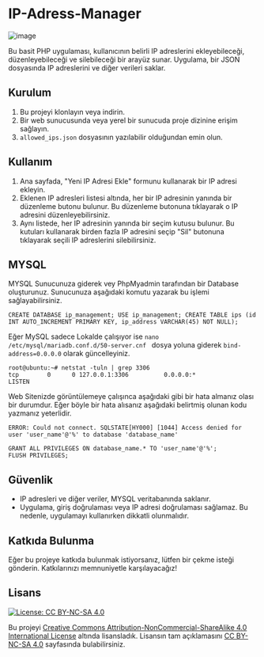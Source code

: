 # IP-Adress-Manager

![image](https://github.com/ugurcomptech/IP-Adress-Manager/assets/133202238/d6651775-8e3c-4f49-9c11-47201c6affde)

Bu basit PHP uygulaması, kullanıcının belirli IP adreslerini ekleyebileceği, düzenleyebileceği ve silebileceği bir arayüz sunar. Uygulama, bir JSON dosyasında IP adreslerini ve diğer verileri saklar.

## Kurulum

1. Bu projeyi klonlayın veya indirin.
2. Bir web sunucusunda veya yerel bir sunucuda proje dizinine erişim sağlayın.
3. `allowed_ips.json` dosyasının yazılabilir olduğundan emin olun.

## Kullanım

1. Ana sayfada, "Yeni IP Adresi Ekle" formunu kullanarak bir IP adresi ekleyin.
2. Eklenen IP adresleri listesi altında, her bir IP adresinin yanında bir düzenleme butonu bulunur. Bu düzenleme butonuna tıklayarak o IP adresini düzenleyebilirsiniz.
3. Aynı listede, her IP adresinin yanında bir seçim kutusu bulunur. Bu kutuları kullanarak birden fazla IP adresini seçip "Sil" butonuna tıklayarak seçili IP adreslerini silebilirsiniz.



## MYSQL 

MYSQL Sunucunuza giderek vey PhpMyadmin tarafından bir Database oluşturunuz. Sunucunuza aşağıdaki komutu yazarak bu işlemi sağlayabilirsiniz.

```mysql
CREATE DATABASE ip_management; USE ip_management; CREATE TABLE ips (id INT AUTO_INCREMENT PRIMARY KEY, ip_address VARCHAR(45) NOT NULL);
```

Eğer MySQL sadece Lokalde çalışıyor ise `nano /etc/mysql/mariadb.conf.d/50-server.cnf ` dosya yoluna giderek `bind-address=0.0.0.0` olarak güncelleyiniz.
```
root@ubuntu:~# netstat -tuln | grep 3306
tcp        0      0 127.0.0.1:3306          0.0.0.0:*               LISTEN     
```

Web Sitenizde görüntülemeye çalışınca aşağıdaki gibi bir hata almanız olası bir durumdur. Eğer böyle bir hata alısanız aşağıdaki belirtmiş olunan kodu yazmanız yeterlidir.
```
ERROR: Could not connect. SQLSTATE[HY000] [1044] Access denied for user 'user_name'@'%' to database 'database_name' 
```
```
GRANT ALL PRIVILEGES ON database_name.* TO 'user_name'@'%';
FLUSH PRIVILEGES;
```

## Güvenlik

- IP adresleri ve diğer veriler, MYSQL veritabanında saklanır.
- Uygulama, giriş doğrulaması veya IP adresi doğrulaması sağlamaz. Bu nedenle, uygulamayı kullanırken dikkatli olunmalıdır.

## Katkıda Bulunma

Eğer bu projeye katkıda bulunmak istiyorsanız, lütfen bir çekme isteği gönderin. Katkılarınızı memnuniyetle karşılayacağız!


## Lisans

[![License: CC BY-NC-SA 4.0](https://licensebuttons.net/l/by-nc-sa/4.0/88x31.png)](https://creativecommons.org/licenses/by-nc-sa/4.0/legalcode)

Bu projeyi [Creative Commons Attribution-NonCommercial-ShareAlike 4.0 International License](https://creativecommons.org/licenses/by-nc-sa/4.0/legalcode) altında lisansladık. Lisansın tam açıklamasını [CC BY-NC-SA 4.0](https://creativecommons.org/licenses/by-nc-sa/4.0/legalcode) sayfasında bulabilirsiniz.
